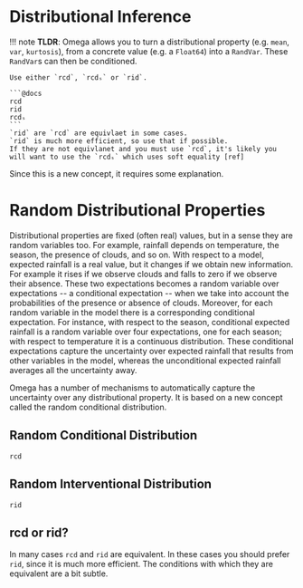 # Distributional Inference

!!! note
    **TLDR**: Omega allows you to turn a distributional property (e.g. `mean`, `var`, `kurtosis`), from a concrete value (e.g. a `Float64`) into a `RandVar`.  These `RandVar`s can then be conditioned.
    
    Use either `rcd`, `rcdₛ` or `rid`.

    ```@docs
    rcd
    rid
    rcdₛ
    ```
    `rid` are `rcd` are equivlaet in some cases.
    `rid` is much more efficient, so use that if possible.
    If they are not equivlanet and you must use `rcd`, it's likely you will want to use the `rcdₛ` which uses soft equality [ref]


Since this is a new concept, it requires some explanation.

# Random Distributional Properties
Distributional properties are fixed (often real) values, but in a sense they are random variables too.
For example, rainfall depends on temperature, the season, the presence of clouds, and so on.
With respect to a model, expected rainfall is a real value, but it changes if we obtain new information.
For example it rises if we observe clouds and falls to zero if we observe their absence.
These two expectations becomes a random variable over expectations -- a conditional expectation -- when we take into account the probabilities of the presence or absence of clouds.
Moreover, for each random variable in the model there is a corresponding conditional expectation.
For instance, with respect to the season, conditional expected rainfall is a random variable over four expectations, one for each season; with respect to temperature it is a continuous distribution.
These conditional expectations capture the uncertainty over expected rainfall that results from other variables in the model, whereas the unconditional expected rainfall averages all the uncertainty away.

Omega has a number of mechanisms to automatically capture the uncertainty over any distributional property.  It is based on a new concept called the random conditional distribution.

## Random Conditional Distribution

```@docs
rcd
```

## Random Interventional Distribution

```@docs
rid
```
## rcd or rid?
In many cases `rcd` and `rid` are equivalent.  In these cases you should prefer `rid`, since it is much more efficient. 
The conditions with which they are equivalent are a bit subtle.